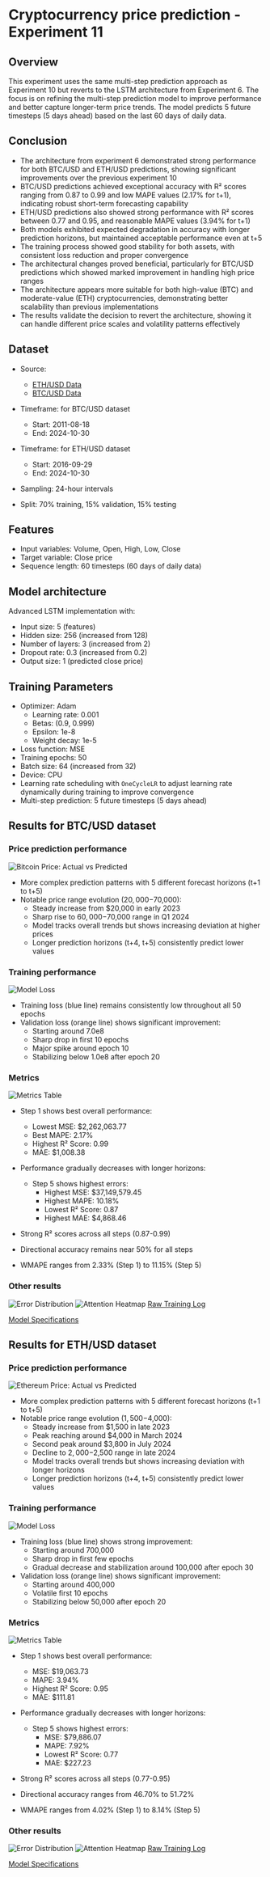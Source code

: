 # Cryptocurrency price prediction - Experiment 11

## Overview

This experiment uses the same multi-step prediction approach as Experiment 10 but reverts to the LSTM architecture from Experiment 6. The focus is on refining the multi-step prediction model to improve performance and better capture longer-term price trends. The model predicts 5 future timesteps (5 days ahead) based on the last 60 days of daily data.

## Conclusion

- The architecture from experiment 6 demonstrated strong performance for both BTC/USD and ETH/USD predictions, showing significant improvements over the previous experiment 10
- BTC/USD predictions achieved exceptional accuracy with R² scores ranging from 0.87 to 0.99 and low MAPE values (2.17% for t+1), indicating robust short-term forecasting capability
- ETH/USD predictions also showed strong performance with R² scores between 0.77 and 0.95, and reasonable MAPE values (3.94% for t+1)
- Both models exhibited expected degradation in accuracy with longer prediction horizons, but maintained acceptable performance even at t+5
- The training process showed good stability for both assets, with consistent loss reduction and proper convergence
- The architectural changes proved beneficial, particularly for BTC/USD predictions which showed marked improvement in handling high price ranges
- The architecture appears more suitable for both high-value (BTC) and moderate-value (ETH) cryptocurrencies, demonstrating better scalability than previous implementations
- The results validate the decision to revert the architecture, showing it can handle different price scales and volatility patterns effectively

## Dataset
- Source:
  - [ETH/USD Data](https://www.kaggle.com/datasets/imranbukhari/comprehensive-ethusd-1m-data)
  - [BTC/USD Data](https://www.kaggle.com/datasets/imranbukhari/comprehensive-btcusd-1m-data)

- Timeframe: for BTC/USD dataset
  - Start: 2011-08-18
  - End: 2024-10-30
- Timeframe: for ETH/USD dataset
  - Start: 2016-09-29
  - End: 2024-10-30
- Sampling: 24-hour intervals
- Split: 70% training, 15% validation, 15% testing

## Features
- Input variables: Volume, Open, High, Low, Close
- Target variable: Close price
- Sequence length: 60 timesteps (60 days of daily data)

## Model architecture
Advanced LSTM implementation with:
- Input size: 5 (features)
- Hidden size: 256 (increased from 128)
- Number of layers: 3 (increased from 2)
- Dropout rate: 0.3 (increased from 0.2)
- Output size: 1 (predicted close price)

## Training Parameters
- Optimizer: Adam
  - Learning rate: 0.001
  - Betas: (0.9, 0.999)
  - Epsilon: 1e-8
  - Weight decay: 1e-5
- Loss function: MSE
- Training epochs: 50
- Batch size: 64 (increased from 32)
- Device: CPU
- Learning rate scheduling with `OneCycleLR` to adjust learning rate dynamically during training to improve convergence
- Multi-step prediction: 5 future timesteps (5 days ahead)

## Results for BTC/USD dataset

### Price prediction performance
![Bitcoin Price: Actual vs Predicted](results/btc/time_series.png)

- More complex prediction patterns with 5 different forecast horizons (t+1 to t+5)
- Notable price range evolution ($20,000-$70,000):
  - Steady increase from $20,000 in early 2023
  - Sharp rise to $60,000-$70,000 range in Q1 2024
  - Model tracks overall trends but shows increasing deviation at higher prices
  - Longer prediction horizons (t+4, t+5) consistently predict lower values

### Training performance
![Model Loss](results/btc/training_history.png)

- Training loss (blue line) remains consistently low throughout all 50 epochs
- Validation loss (orange line) shows significant improvement:
  - Starting around 7.0e8
  - Sharp drop in first 10 epochs
  - Major spike around epoch 10
  - Stabilizing below 1.0e8 after epoch 20

### Metrics
![Metrics Table](results/btc/metrics_table.png)

- Step 1 shows best overall performance:
  - Lowest MSE: $2,262,063.77
  - Best MAPE: 2.17%
  - Highest R² Score: 0.99
  - MAE: $1,008.38

- Performance gradually decreases with longer horizons:
  - Step 5 shows highest errors:
    - Highest MSE: $37,149,579.45
    - Highest MAPE: 10.18%
    - Lowest R² Score: 0.87
    - Highest MAE: $4,868.46

- Strong R² scores across all steps (0.87-0.99)
- Directional accuracy remains near 50% for all steps
- WMAPE ranges from 2.33% (Step 1) to 11.15% (Step 5)

### Other results
![Error Distribution](results/btc/error_distribution.png)
![Attention Heatmap](results/btc/attention_heatmap.png)
[Raw Training Log](results/btc/training.log)

[Model Specifications](results/btc/model_specifications.txt)

## Results for ETH/USD dataset

### Price prediction performance
![Ethereum Price: Actual vs Predicted](results/eth/time_series.png)

- More complex prediction patterns with 5 different forecast horizons (t+1 to t+5)
- Notable price range evolution ($1,500-$4,000):
  - Steady increase from $1,500 in late 2023
  - Peak reaching around $4,000 in March 2024
  - Second peak around $3,800 in July 2024
  - Decline to $2,000-$2,500 range in late 2024
  - Model tracks overall trends but shows increasing deviation with longer horizons
  - Longer prediction horizons (t+4, t+5) consistently predict lower values
  
### Training performance
![Model Loss](results/eth/training_history.png)

- Training loss (blue line) shows strong improvement:
  - Starting around 700,000
  - Sharp drop in first few epochs
  - Gradual decrease and stabilization around 100,000 after epoch 30
- Validation loss (orange line) shows significant improvement:
  - Starting around 400,000
  - Volatile first 10 epochs
  - Stabilizing below 50,000 after epoch 20

### Metrics
![Metrics Table](results/eth/metrics_table.png)

- Step 1 shows best overall performance:
  - MSE: $19,063.73
  - MAPE: 3.94%
  - Highest R² Score: 0.95
  - MAE: $111.81

- Performance gradually decreases with longer horizons:
  - Step 5 shows highest errors:
    - MSE: $79,886.07
    - MAPE: 7.92%
    - Lowest R² Score: 0.77
    - MAE: $227.23

- Strong R² scores across all steps (0.77-0.95)
- Directional accuracy ranges from 46.70% to 51.72%
- WMAPE ranges from 4.02% (Step 1) to 8.14% (Step 5)

### Other results
![Error Distribution](results/eth/error_distribution.png)
![Attention Heatmap](results/eth/attention_heatmap.png)
[Raw Training Log](results/eth/training.log)

[Model Specifications](results/eth/model_specifications.txt)